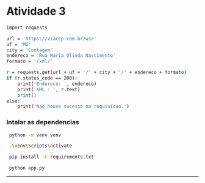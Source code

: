 # Atividade 3

``` bash
import requests

url = 'https://viacep.com.br/ws/'
uf = 'MG'
city = 'Contagem'
endereco = 'Rua Maria Olinda Nascimento'
formato = '/xml/'

r = requests.get(url + uf + '/' + city + '/' + endereco + formato)
if (r.status_code == 200):
    print('Endereco: ', endereco)
    print('XML : ', r.text)
    print()
else:
    print('Nao houve sucesso na requisicao.')

```

### Intalar as dependencias

``` bash
 python -m venv venv

```

``` bash
 .\venv\Scripts\activate

```

``` bash
 pip install -r requirements.txt

```

``` bash
 python app.py

```

----------------------------------------------------------------------------------------

